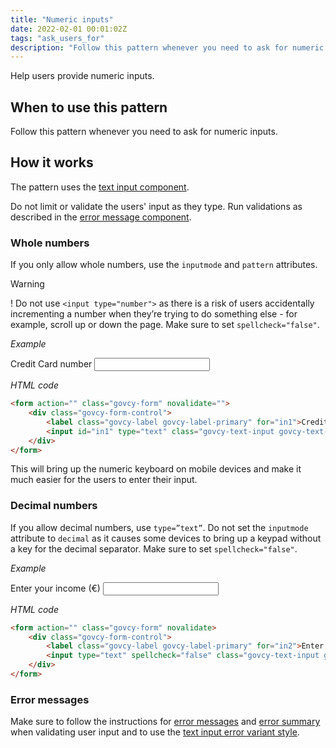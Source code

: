```yaml
---
title: "Numeric inputs"
date: 2022-02-01 00:01:02Z
tags: "ask_users_for"
description: "Follow this pattern whenever you need to ask for numeric inputs."
---
```

Help users provide numeric inputs. 

## When to use this pattern
Follow this pattern whenever you need to ask for numeric inputs.

## How it works
The pattern uses the [text input component](../../components/text_input/). 

Do not limit or validate the users' input as they type. Run validations as described in the [error message component](../../components/error_message/). 

### Whole numbers
If you only allow whole numbers, use the `inputmode` and `pattern` attributes. 

<div class="govcy-alert-notification govcy-br-5 govcy-br-info govcy-px-0">
    <div class="govcy-alert-notification-header govcy-fw-bold govcy-bg-info govcy-fs-4">Warning</div>
    <div class="govcy-alert-notification-body">
        <p class="govcy-pl-4 govcy-pt-6">
		<span class="govcy-warning-text govcy-d-inline">
			<span class="govcy-warning-text-icon" aria-hidden="true">!</span></span>
			Do not use <code>&lt;input type="number"&gt;</code> as there is a risk of users accidentally incrementing a number when they’re trying to do something else - for example, scroll up or down the page. Make sure to set <code>spellcheck="false"</code>.
		</p>
    </div>
</div>

*Example*
<div class="govcy-container govcy-p-4 govcy-br-1 govcy-br-standard govcy-mb-4">
<div class="govcy-form">
    <div class="govcy-form-control">
        <label class="govcy-label govcy-label-primary" for="in1">Credit Card number</label>
        <input id="in1" type="text" class="govcy-text-input govcy-text-input-char_20" spellcheck="false" pattern="[0-9]*" inputmode="numeric" >
    </div>
</div>
</div>

*HTML code*
```html
<form action="" class="govcy-form" novalidate="">
    <div class="govcy-form-control">
        <label class="govcy-label govcy-label-primary" for="in1">Credit Card number</label>
        <input id="in1" type="text" class="govcy-text-input govcy-text-input-char_20" spellcheck="false" pattern="[0-9]*" inputmode="numeric" >
    </div>
</form>
```

This will bring up the numeric keyboard on mobile devices and make it much easier for the users to enter their input. 

### Decimal numbers
If you allow decimal numbers, use `type=”text”`. Do not set the `inputmode` attribute to `decimal` as it causes some devices to bring up a keypad without a key for the decimal separator. Make sure to set `spellcheck="false"`.

*Example*
<div class="govcy-container govcy-p-4 govcy-br-1 govcy-br-standard govcy-mb-4">
<div class="govcy-form"> 
    <div class="govcy-form-control"> 
        <label class="govcy-label govcy-label-primary" for="in2">Enter your income (€)</label>  
        <input type="text" spellcheck="false" class="govcy-text-input govcy-text-input-char_20" id="in2">  
    </div> 
</div> 
</div>

*HTML code*
```html
<form action="" class="govcy-form" novalidate> 
    <div class="govcy-form-control"> 
        <label class="govcy-label govcy-label-primary" for="in2">Enter your income (€)</label>  
        <input type="text" spellcheck="false" class="govcy-text-input govcy-text-input-char_20" id="in2">  
    </div> 
</form> 
```

### Error messages
Make sure to follow the instructions for [error messages](../../components/error_message) and [error summary](../../components/error_summary) when validating user input and to use the [text input error variant style](../../components/text_input/#error-messages).